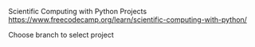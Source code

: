 Scientific Computing with Python Projects
https://www.freecodecamp.org/learn/scientific-computing-with-python/

Choose branch to select project

